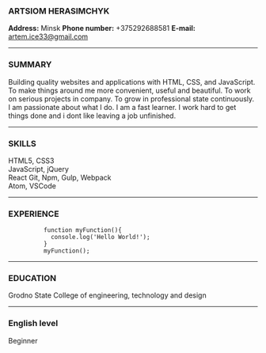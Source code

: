 ### ARTSIOM HERASIMCHYK
**Address:** Minsk
**Phone number:** +375292688581
**E-mail:** artem.ice33@gmail.com
*************************************************************
### SUMMARY
Building quality websites and applications with HTML, CSS, and JavaScript.
To make things around me more convenient, useful and beautiful. 
To work on serious projects in company. 
To grow in professional state continuously.
I am passionate about what I do. I am a fast learner. I work hard to get things done and i dont like leaving a job unfinished.
*************************************************************
### SKILLS
HTML5,  CSS3  
JavaScript,  jQuery  
React
Git,  Npm,  Gulp,  Webpack  
Atom,  VSCode
*************************************************************
### EXPERIENCE
              function myFunction(){
                console.log('Hello World!');
              }
              myFunction();




*************************************************************
### EDUCATION
Grodno State College of engineering, technology and design
*************************************************************
### English level
Beginner
